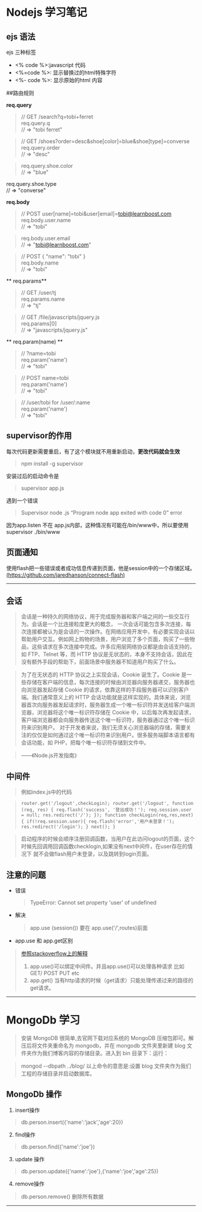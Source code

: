 # Nodejs 学习笔记

## ejs 语法

ejs 三种标签

* <% code %>:javascript 代码
* <%=code %>: 显示替换过的html特殊字符
* <%- code %>: 显示原始的html 内容

##路由规则

**req.query**

> // GET /search?q=tobi+ferret  
req.query.q  
// => "tobi ferret"  

> // GET /shoes?order=desc&shoe[color]=blue&shoe[type]=converse  
req.query.order  
// => "desc"  

> req.query.shoe.color  
// => "blue"  

req.query.shoe.type  
// => "converse" 

**req.body**

> // POST user[name]=tobi&user[email]=tobi@learnboost.com  
req.body.user.name  
// => "tobi"  

> req.body.user.email  
// => "tobi@learnboost.com"  

> // POST { "name": "tobi" }  
req.body.name  
// => "tobi"  

** req.params**

> // GET /user/tj  
req.params.name  
// => "tj"  

> // GET /file/javascripts/jquery.js  
req.params[0]  
// => "javascripts/jquery.js"

** req.param(name) **

>// ?name=tobi  
req.param('name')  
// => "tobi"  

>// POST name=tobi  
req.param('name')  
// => "tobi"  

>// /user/tobi for /user/:name   
req.param('name')  
// => "tobi" 

## supervisor的作用

每次代码更新需要重启，有了这个模块就不用重新启动，**更改代码就会生效**

> npm install -g supervisor

安装过后的启动命令是

> supervisor app.js

遇到一个错误

> Supervisor node .js “Program node app exited with code 0” error

因为app.listen 不在 app.js内部，这种情况有可能在/bin/www中，所以要使用 supervisor ./bin/www

## 页面通知

使用flash把一些错误或者成功信息传递到页面，他是session中的一个存储区域。[(https://github.com/jaredhanson/connect-flash)](https://github.com/jaredhanson/connect-flash)

***

## 会话

> 会话是一种持久的网络协议，用于完成服务器和客户端之间的一些交互行为。会话是一个比连接粒度更大的概念， 一次会话可能包含多次连接，每次连接都被认为是会话的一次操作。在网络应用开发中，有必要实现会话以帮助用户交互。例如网上购物的场景，用户浏览了多个页面，购买了一些物品，这些请求在多次连接中完成。许多应用层网络协议都是由会话支持的，如 FTP、Telnet 等，而 HTTP 协议是无状态的，本身不支持会话，因此在没有额外手段的帮助下，前面场景中服务器不知道用户购买了什么。

> 为了在无状态的 HTTP 协议之上实现会话，Cookie 诞生了。Cookie 是一些存储在客户端的信息，每次连接的时候由浏览器向服务器递交，服务器也向浏览器发起存储 Cookie 的请求，依靠这样的手段服务器可以识别客户端。我们通常意义上的 HTTP 会话功能就是这样实现的。具体来说，浏览器首次向服务器发起请求时，服务器生成一个唯一标识符并发送给客户端浏览器，浏览器将这个唯一标识符存储在 Cookie 中，以后每次再发起请求，客户端浏览器都会向服务器传送这个唯一标识符，服务器通过这个唯一标识符来识别用户。 对于开发者来说，我们无须关心浏览器端的存储，需要关注的仅仅是如何通过这个唯一标识符来识别用户。很多服务端脚本语言都有会话功能，如 PHP，把每个唯一标识符存储到文件中。

>——《Node.js开发指南》

## 中间件

> 例如index.js中的代码

>   `router.get('/logout',checkLogin);
   router.get('/logout', function (req, res) {
      req.flash('success', '登出成功！');
      req.session.user = null;
      res.redirect('/');
   });
   function checkLogin(req,res,next){
     if(!req.session.user){
       req.flash('error','用户未登录！');
       res.redirect('/login');
     }
     next();
   }`
   
> 启动程序的时候会顺序注册回调函数，当用户在此访问logout的页面，这个时候先回调用回调函数checklogin,如果没有next中间件，在user存在的情况下
就不会做flash用户未登录，以及跳转到login页面。 
 
## 注意的问题

* 错误
  > TypeError: Cannot set property 'user' of undefined
* 解决
  > app.use (session()) 要在 app.use('/',routes)前面
* app.use 和 app.get区别
> [参照stackoverflow上的解释](http://stackoverflow.com/questions/15601703/difference-between-app-use-and-app-get-in-express-js)
> 1. app.use()可以绑定中间件。并且app.use()可以处理各种请求
> 比如 GET/ POST PUT etc
> 2. app.get() 当有http请求的时候（get请求）只能处理传递过来的路径的get请求。

***

# MongoDb 学习

> 安装 MongoDB 很简单,去官网下载对应系统的 MongoDB 压缩包即可。解压后将文件夹重命名为 mongodb，并在 mongodb 文件夹里新建 blog 文件夹作为我们博客内容的存储目录。进入到 bin 目录下：运行：

> mongod --dbpath ../blog/
以上命令的意思是:设置 blog 文件夹作为我们工程的存储目录并启动数据库。

## MongoDb 操作

1. insert操作
> db.person.insert({'name':'jack','age':20})

2. find操作
> db.person.find({'name':'joe'})

3. update 操作
> db.person.update({'name':'joe'},{'name':'joe','age':25})

4. remove操作
> db.person.remove() 删除所有数据

***




